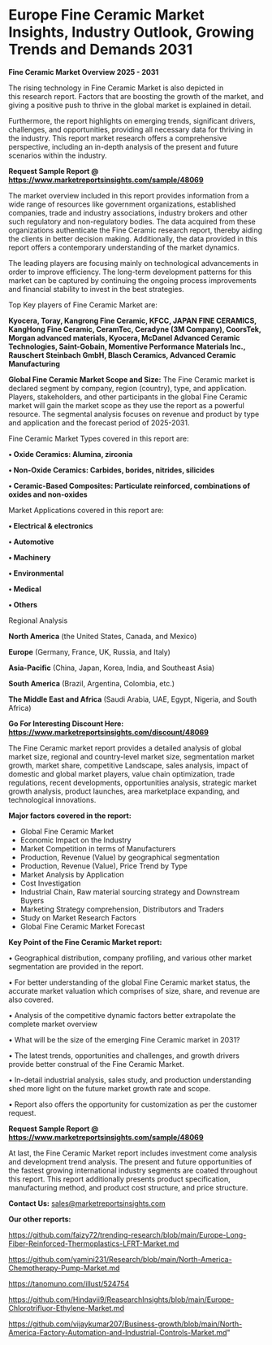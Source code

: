 # Europe Fine Ceramic Market Insights, Industry Outlook, Growing Trends and Demands 2031

<Strong> Fine Ceramic Market Overview 2025 - 2031</strong>

The rising technology in Fine Ceramic Market is also depicted in this research report. Factors that are boosting the growth of the market, and giving a positive push to thrive in the global market is explained in detail.

Furthermore, the report highlights on emerging trends, significant drivers, challenges, and opportunities, providing all necessary data for thriving in the industry. This report market research offers a comprehensive perspective, including an in-depth analysis of the present and future scenarios within the industry.

<strong>Request Sample Report @ <a href=https://www.marketreportsinsights.com/sample/48069>https://www.marketreportsinsights.com/sample/48069</a></strong>

The market overview included in this report provides information from a wide range of resources like government organizations, established companies, trade and industry associations, industry brokers and other such regulatory and non-regulatory bodies. The data acquired from these organizations authenticate the Fine Ceramic research report, thereby aiding the clients in better decision making. Additionally, the data provided in this report offers a contemporary understanding of the market dynamics.

The leading players are focusing mainly on technological advancements in order to improve efficiency. The long-term development patterns for this market can be captured by continuing the ongoing process improvements and financial stability to invest in the best strategies.

Top Key players of Fine Ceramic Market are:

<strong>Kyocera, Toray, Kangrong Fine Ceramic, KFCC, JAPAN FINE CERAMICS, KangHong Fine Ceramic, CeramTec, Ceradyne (3M Company), CoorsTek, Morgan advanced materials, Kyocera, McDanel Advanced Ceramic Technologies, Saint-Gobain, Momentive Performance Materials Inc., Rauschert Steinbach GmbH, Blasch Ceramics, Advanced Ceramic Manufacturing</strong>

<strong><b>Global Fine Ceramic Market Scope and Size:</b></strong>
The Fine Ceramic market is declared segment by company, region (country), type, and application. Players, stakeholders, and other participants in the global Fine Ceramic market will gain the market scope as they use the report as a powerful resource. The segmental analysis focuses on revenue and product by type and application and the forecast period of 2025-2031.

Fine Ceramic Market Types covered in this report are:

<strong>•  Oxide Ceramics: Alumina, zirconia

•  Non-Oxide Ceramics: Carbides, borides, nitrides, silicides

•  Ceramic-Based Composites: Particulate reinforced, combinations of oxides and non-oxides</strong>

Market Applications covered in this report are:

<strong>•  Electrical & electronics

•  Automotive

•  Machinery

•  Environmental

•  Medical

•  Others</strong> 

Regional Analysis

<strong>North America</strong> (the United States, Canada, and Mexico)

<strong>Europe</strong> (Germany, France, UK, Russia, and Italy)

<strong>Asia-Pacific</strong> (China, Japan, Korea, India, and Southeast Asia)

<strong>South America</strong> (Brazil, Argentina, Colombia, etc.)

<strong>The Middle East and Africa</strong> (Saudi Arabia, UAE, Egypt, Nigeria, and South Africa)

<strong>Go For Interesting Discount Here: <a href=https://www.marketreportsinsights.com/discount/48069>https://www.marketreportsinsights.com/discount/48069</a></strong>

The Fine Ceramic market report provides a detailed analysis of global market size, regional and country-level market size, segmentation market growth, market share, competitive Landscape, sales analysis, impact of domestic and global market players, value chain optimization, trade regulations, recent developments, opportunities analysis, strategic market growth analysis, product launches, area marketplace expanding, and technological innovations.

<strong><b>Major factors covered in the report:</b></strong>
<ul>
  <li>Global Fine Ceramic Market </li>
  <li>Economic Impact on the Industry</li>
  <li>Market Competition in terms of Manufacturers</li>
  <li>Production, Revenue (Value) by geographical segmentation</li>
  <li>Production, Revenue (Value), Price Trend by Type</li>
  <li>Market Analysis by Application</li>
  <li>Cost Investigation</li>
  <li>Industrial Chain, Raw material sourcing strategy and Downstream Buyers</li>
  <li>Marketing Strategy comprehension, Distributors and Traders</li>
  <li>Study on Market Research Factors</li>
  <li>Global Fine Ceramic Market Forecast</li>
</ul>

<strong><b>Key Point of the Fine Ceramic Market report:</b></strong>

• Geographical distribution, company profiling, and various other market segmentation are provided in the report.

• For better understanding of the global Fine Ceramic market status, the accurate market valuation which comprises of size, share, and revenue are also covered.

• Analysis of the competitive dynamic factors better extrapolate the complete market overview

• What will be the size of the emerging Fine Ceramic market in 2031?

• The latest trends, opportunities and challenges, and growth drivers provide better construal of the Fine Ceramic Market.

• In-detail industrial analysis, sales study, and production understanding shed more light on the future market growth rate and scope.

• Report also offers the opportunity for customization as per the customer request.

<strong>Request Sample Report @ <a href=https://www.marketreportsinsights.com/sample/48069>https://www.marketreportsinsights.com/sample/48069</a></strong>

At last, the Fine Ceramic Market report includes investment come analysis and development trend analysis. The present and future opportunities of the fastest growing international industry segments are coated throughout this report. This report additionally presents product specification, manufacturing method, and product cost structure, and price structure.

<strong>Contact Us:</strong>
sales@marketreportsinsights.com

<strong>Our other reports:</strong>

<a href=https://github.com/faizy72/trending-research/blob/main/Europe-Long-Fiber-Reinforced-Thermoplastics-LFRT-Market.md>https://github.com/faizy72/trending-research/blob/main/Europe-Long-Fiber-Reinforced-Thermoplastics-LFRT-Market.md</a>

<a href=https://github.com/yamini231/Research/blob/main/North-America-Chemotherapy-Pump-Market.md>https://github.com/yamini231/Research/blob/main/North-America-Chemotherapy-Pump-Market.md</a>

<a href=https://tanomuno.com/illust/524754>https://tanomuno.com/illust/524754</a>

<a href=https://github.com/Hindavii9/ReasearchInsights/blob/main/Europe-Chlorotrifluor-Ethylene-Market.md>https://github.com/Hindavii9/ReasearchInsights/blob/main/Europe-Chlorotrifluor-Ethylene-Market.md</a>

<a href=https://github.com/vijaykumar207/Business-growth/blob/main/North-America-Factory-Automation-and-Industrial-Controls-Market.md>https://github.com/vijaykumar207/Business-growth/blob/main/North-America-Factory-Automation-and-Industrial-Controls-Market.md</a>"
